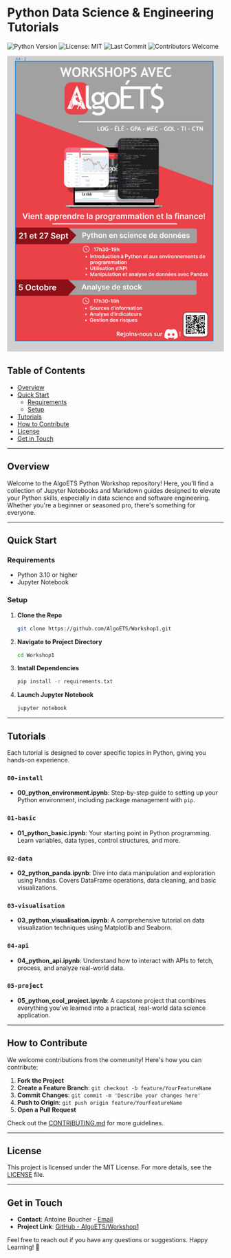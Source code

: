 # Python Data Science & Engineering Tutorials

![Python Version](https://img.shields.io/badge/Python-3.10-blue)
![License: MIT](https://img.shields.io/badge/License-MIT-green.svg)
![Last Commit](https://img.shields.io/github/last-commit/AlgoETS/Workshop1)
![Contributors Welcome](https://img.shields.io/badge/Contributors-Welcome-orange)

![AlgoETS](images/algoets.png)

## Table of Contents

- [Overview](#overview)
- [Quick Start](#quick-start)
  - [Requirements](#requirements)
  - [Setup](#setup)
- [Tutorials](#tutorials)
- [How to Contribute](#how-to-contribute)
- [License](#license)
- [Get in Touch](#get-in-touch)

---

## Overview

Welcome to the AlgoETS Python Workshop repository! Here, you'll find a collection of Jupyter Notebooks and Markdown guides designed to elevate your Python skills, especially in data science and software engineering. Whether you're a beginner or seasoned pro, there's something for everyone.

---

## Quick Start

### Requirements

- Python 3.10 or higher
- Jupyter Notebook

### Setup

1. **Clone the Repo**

   ```bash
   git clone https://github.com/AlgoETS/Workshop1.git
   ```

2. **Navigate to Project Directory**

   ```bash
   cd Workshop1
   ```

3. **Install Dependencies**

   ```bash
   pip install -r requirements.txt
   ```

4. **Launch Jupyter Notebook**

   ```bash
   jupyter notebook
   ```

---

## Tutorials

Each tutorial is designed to cover specific topics in Python, giving you hands-on experience.

### `00-install`

- **00_python_environment.ipynb**: Step-by-step guide to setting up your Python environment, including package management with `pip`.

### `01-basic`

- **01_python_basic.ipynb**: Your starting point in Python programming. Learn variables, data types, control structures, and more.

### `02-data`

- **02_python_panda.ipynb**: Dive into data manipulation and exploration using Pandas. Covers DataFrame operations, data cleaning, and basic visualizations.

### `03-visualisation`

- **03_python_visualisation.ipynb**: A comprehensive tutorial on data visualization techniques using Matplotlib and Seaborn.

### `04-api`

- **04_python_api.ipynb**: Understand how to interact with APIs to fetch, process, and analyze real-world data.

### `05-project`

- **05_python_cool_project.ipynb**: A capstone project that combines everything you've learned into a practical, real-world data science application.

---

## How to Contribute

We welcome contributions from the community! Here's how you can contribute:

1. **Fork the Project**
2. **Create a Feature Branch**: `git checkout -b feature/YourFeatureName`
3. **Commit Changes**: `git commit -m 'Describe your changes here'`
4. **Push to Origin**: `git push origin feature/YourFeatureName`
5. **Open a Pull Request**

Check out the [CONTRIBUTING.md](CONTRIBUTING.md) for more guidelines.

---

## License

This project is licensed under the MIT License. For more details, see the [LICENSE](LICENSE) file.

---

## Get in Touch

- **Contact**: Antoine Boucher - [Email](mailto:antoine.boucher@ens.etsmtl.ca)
- **Project Link**: [GitHub - AlgoETS/Workshop1](https://github.com/AlgoETS/Workshop1)

Feel free to reach out if you have any questions or suggestions. Happy Learning! 🚀